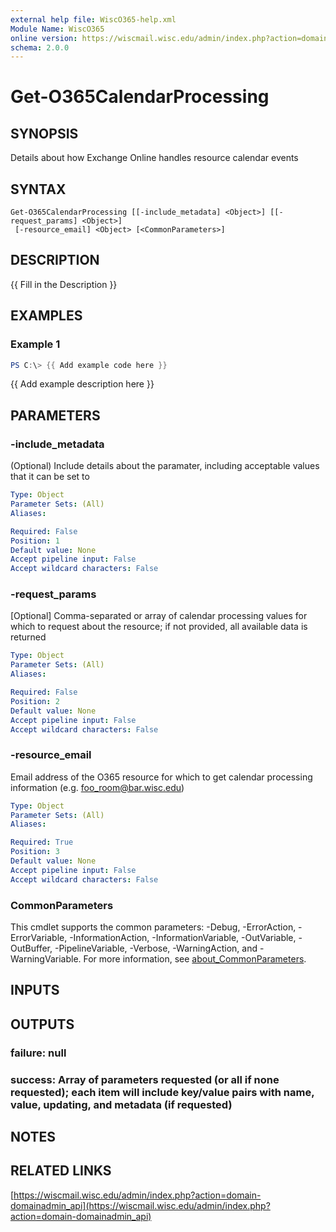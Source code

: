 ```yaml
---
external help file: WiscO365-help.xml
Module Name: WiscO365
online version: https://wiscmail.wisc.edu/admin/index.php?action=domain-domainadmin_api
schema: 2.0.0
---
```


# Get-O365CalendarProcessing

## SYNOPSIS
Details about how Exchange Online handles resource calendar events

## SYNTAX

```
Get-O365CalendarProcessing [[-include_metadata] <Object>] [[-request_params] <Object>]
 [-resource_email] <Object> [<CommonParameters>]
```

## DESCRIPTION
{{ Fill in the Description }}

## EXAMPLES

### Example 1
```powershell
PS C:\> {{ Add example code here }}
```

{{ Add example description here }}

## PARAMETERS

### -include_metadata
(Optional) Include details about the paramater, including acceptable values that it can be set to

```yaml
Type: Object
Parameter Sets: (All)
Aliases:

Required: False
Position: 1
Default value: None
Accept pipeline input: False
Accept wildcard characters: False
```

### -request_params
\[Optional\] Comma-separated or array of calendar processing values for which to request about the resource; if not provided, all available data is returned

```yaml
Type: Object
Parameter Sets: (All)
Aliases:

Required: False
Position: 2
Default value: None
Accept pipeline input: False
Accept wildcard characters: False
```

### -resource_email
Email address of the O365 resource for which to get calendar processing information (e.g.
foo_room@bar.wisc.edu)

```yaml
Type: Object
Parameter Sets: (All)
Aliases:

Required: True
Position: 3
Default value: None
Accept pipeline input: False
Accept wildcard characters: False
```

### CommonParameters
This cmdlet supports the common parameters: -Debug, -ErrorAction, -ErrorVariable, -InformationAction, -InformationVariable, -OutVariable, -OutBuffer, -PipelineVariable, -Verbose, -WarningAction, and -WarningVariable. For more information, see [about_CommonParameters](http://go.microsoft.com/fwlink/?LinkID=113216).

## INPUTS

## OUTPUTS

### failure: null
### success: Array of parameters requested (or all if none requested); each item will include key/value pairs with name, value, updating, and metadata (if requested)
## NOTES

## RELATED LINKS

[https://wiscmail.wisc.edu/admin/index.php?action=domain-domainadmin_api](https://wiscmail.wisc.edu/admin/index.php?action=domain-domainadmin_api)

